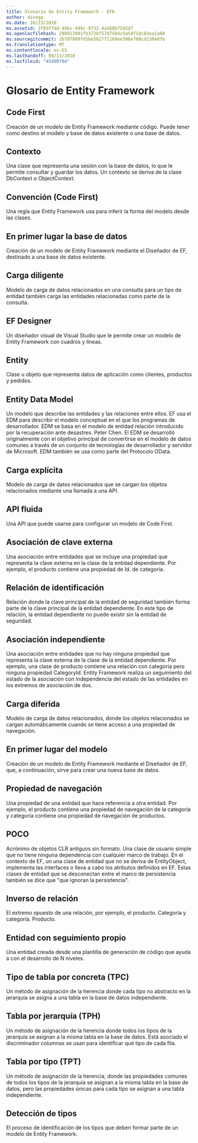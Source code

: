 ```yaml
---
title: Glosario de Entity Framework - EF6
author: divega
ms.date: 10/23/2016
ms.assetid: 3f05ffdd-49bc-499c-9732-4a368bf5d2d7
ms.openlocfilehash: 298913891fb372bf57d7504c5a54f1dc83ea1a80
ms.sourcegitcommit: 2b787009fd5be5627f1189ee396e708cd130e07b
ms.translationtype: MT
ms.contentlocale: es-ES
ms.lasthandoff: 09/13/2018
ms.locfileid: "45490704"
---
```

# <a name="entity-framework-glossary"></a>Glosario de Entity Framework
## <a name="code-first"></a>Code First
Creación de un modelo de Entity Framework mediante código. Puede tener como destino el modelo y base de datos existente o una base de datos.

## <a name="context"></a>Contexto
Una clase que representa una sesión con la base de datos, lo que le permite consultar y guardar los datos. Un contexto se deriva de la clase DbContext o ObjectContext.

## <a name="convention-code-first"></a>Convención (Code First)
Una regla que Entity Framework usa para inferir la forma del modelo desde las clases.

## <a name="database-first"></a>En primer lugar la base de datos
Creación de un modelo de Entity Framework mediante el Diseñador de EF, destinado a una base de datos existente.

## <a name="eager-loading"></a>Carga diligente
Modelo de carga de datos relacionados en una consulta para un tipo de entidad también carga las entidades relacionadas como parte de la consulta.

## <a name="ef-designer"></a>EF Designer
Un diseñador visual de Visual Studio que le permite crear un modelo de Entity Framework con cuadros y líneas.

## <a name="entity"></a>Entity
Clase u objeto que representa datos de aplicación como clientes, productos y pedidos.

## <a name="entity-data-model"></a>Entity Data Model
Un modelo que describe las entidades y las relaciones entre ellos. EF usa el EDM para describir el modelo conceptual en el que los programas de desarrollador. EDM se basa en el modelo de entidad relación introducido por la recuperación ante desastres. Peter Chen. El EDM se desarrolló originalmente con el objetivo principal de convertirse en el modelo de datos comunes a través de un conjunto de tecnologías de desarrollador y servidor de Microsoft. EDM también se usa como parte del Protocolo OData.

## <a name="explicit-loading"></a>Carga explícita
Modelo de carga de datos relacionados que se cargan los objetos relacionados mediante una llamada a una API.

## <a name="fluent-api"></a>API fluida
Una API que puede usarse para configurar un modelo de Code First.

## <a name="foreign-key-association"></a>Asociación de clave externa
Una asociación entre entidades que se incluye una propiedad que representa la clave externa en la clase de la entidad dependiente. Por ejemplo, el producto contiene una propiedad de Id. de categoría.

## <a name="identifying-relationship"></a>Relación de identificación
Relación donde la clave principal de la entidad de seguridad también forma parte de la clave principal de la entidad dependiente. En este tipo de relación, la entidad dependiente no puede existir sin la entidad de seguridad.

## <a name="independent-association"></a>Asociación independiente
Una asociación entre entidades que no hay ninguna propiedad que representa la clave externa de la clase de la entidad dependiente. Por ejemplo, una clase de producto contiene una relación con categoría pero ninguna propiedad CategoryId. Entity Framework realiza un seguimiento del estado de la asociación con independencia del estado de las entidades en los extremos de asociación de dos.

## <a name="lazy-loading"></a>Carga diferida
Modelo de carga de datos relacionados, donde los objetos relacionados se cargan automáticamente cuando se tiene acceso a una propiedad de navegación.

## <a name="model-first"></a>En primer lugar del modelo
Creación de un modelo de Entity Framework mediante el Diseñador de EF, que, a continuación, sirve para crear una nueva base de datos.

## <a name="navigation-property"></a>Propiedad de navegación
Una propiedad de una entidad que hace referencia a otra entidad. Por ejemplo, el producto contiene una propiedad de navegación de la categoría y categoría contiene una propiedad de navegación de productos.

## <a name="poco"></a>POCO
Acrónimo de objetos CLR antiguos sin formato. Una clase de usuario simple que no tiene ninguna dependencia con cualquier marco de trabajo. En el contexto de EF, un una clase de entidad que no se deriva de EntityObject, implementa las interfaces o lleva a cabo los atributos definidos en EF. Estas clases de entidad que se desconectan entre el marco de persistencia también se dice que "que ignoran la persistencia".  

## <a name="relationship-inverse"></a>Inverso de relación
El extremo opuesto de una relación, por ejemplo, el producto. Categoría y categoría. Producto.

## <a name="self-tracking-entity"></a>Entidad con seguimiento propio
Una entidad creada desde una plantilla de generación de código que ayuda a con el desarrollo de N niveles.

## <a name="table-per-concrete-type-tpc"></a>Tipo de tabla por concreta (TPC)
Un método de asignación de la herencia donde cada tipo no abstracto en la jerarquía se asigna a una tabla en la base de datos independiente.

## <a name="table-per-hierarchy-tph"></a>Tabla por jerarquía (TPH)
Un método de asignación de la herencia donde todos los tipos de la jerarquía se asignan a la misma tabla en la base de datos. Está asociado el discriminador columnas se usan para identificar qué tipo de cada fila.

## <a name="table-per-type-tpt"></a>Tabla por tipo (TPT)
Un método de asignación de la herencia, donde las propiedades comunes de todos los tipos de la jerarquía se asignan a la misma tabla en la base de datos, pero las propiedades únicas para cada tipo se asignan a una tabla independiente.

## <a name="type-discovery"></a>Detección de tipos
El proceso de identificación de los tipos que deben formar parte de un modelo de Entity Framework.
